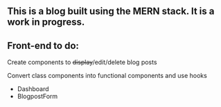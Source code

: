 ## This is a blog built using the MERN stack. It is a work in progress.

## Front-end to do:

Create components to ~~display~~/edit/delete blog posts

Convert class components into functional components and use hooks
  - Dashboard
  - BlogpostForm 